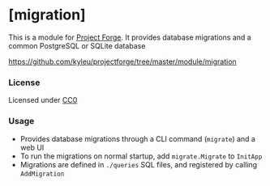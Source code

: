 # [migration]

This is a module for [Project Forge](https://projectforge.dev). It provides database migrations and a common PostgreSQL or SQLite database

https://github.com/kyleu/projectforge/tree/master/module/migration

### License

Licensed under [CC0](https://creativecommons.org/publicdomain/zero/1.0)

### Usage

- Provides database migrations through a CLI command (`migrate`) and a web UI
- To run the migrations on normal startup, add `migrate.Migrate` to `InitApp`
- Migrations are defined in `./queries` SQL files, and registered by calling `AddMigration`
